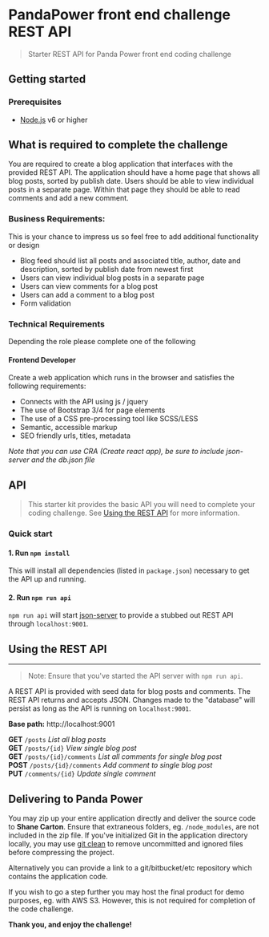 # PandaPower front end challenge REST API
> Starter REST API for Panda Power front end coding challenge

## Getting started

### Prerequisites

* [Node.js](https://nodejs.org/en/) v6 or higher

## What is required to complete the challenge

You are required to create a blog application that interfaces with the provided REST API. The application should have a home page that shows all blog posts, sorted by publish date. Users should be able to view individual posts in a separate page. Within that page they should be able to read comments and add a new comment.


### Business Requirements:

This is your chance to impress us so feel free to add additional functionality or design

* Blog feed should list all posts and associated title, author, date and description, sorted by publish date from newest first
* Users can view individual blog posts in a separate page
* Users can view comments for a blog post
* Users can add a comment to a blog post
* Form validation

### Technical Requirements

Depending the role please complete one of the following

#### Frontend Developer

Create a web application which runs in the browser and satisfies the following requirements:


* Connects with the API using js / jquery
* The use of Bootstrap 3/4 for page elements
* The use of a CSS pre-processing tool like SCSS/LESS
* Semantic, accessible markup
* SEO friendly urls, titles, metadata

_Note that you can use CRA (Create react app), be sure to include json-server and the db.json file_

## API

> This starter kit provides the basic API you will need to complete your coding challenge. See [Using the REST API](#using-the-rest-api) for more information.

### Quick start

#### 1. Run `npm install`

This will install all dependencies (listed in `package.json`) necessary to get the API up and running.

#### 2. Run `npm run api`

`npm run api` will start [json-server](https://github.com/typicode/json-server) to provide a stubbed out REST API through `localhost:9001`.

## Using the REST API
****
> Note: Ensure that you've started the API server with `npm run api`.

A REST API is provided with seed data for blog posts and comments.  The REST API returns and accepts JSON.  Changes made to the "database" will persist as long as the API is running on `localhost:9001`.

**Base path:** http://localhost:9001

**GET** `/posts` *List all blog posts*<br>
**GET** `/posts/{id}` *View single blog post*<br>
**GET** `/posts/{id}/comments` *List all comments for single blog post*<br>
**POST** `/posts/{id}/comments` *Add comment to single blog post*<br>
**PUT** `/comments/{id}` *Update single comment*<br>

## Delivering to Panda Power

You may zip up your entire application directly and deliver the source code to **Shane Carton**. Ensure that extraneous folders, eg. `/node_modules`, are not included in the zip file. If you've initialized Git in the application directory locally, you may use [git clean](https://git-scm.com/docs/git-clean) to remove uncommitted and ignored files before compressing the project.

Alternatively you can provide a link to a git/bitbucket/etc repository which contains the application code.

If you wish to go a step further you may host the final product for demo purposes, eg. with AWS S3. However, this is not required for completion of the code challenge.

**Thank you, and enjoy the challenge!**
